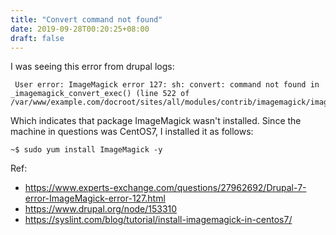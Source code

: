 ```yaml
---
title: "Convert command not found"
date: 2019-09-28T00:20:25+08:00
draft: false
---
```


I was seeing this error from drupal logs:

```
 User error: ImageMagick error 127: sh: convert: command not found in _imagemagick_convert_exec() (line 522 of /var/www/example.com/docroot/sites/all/modules/contrib/imagemagick/imagemagick.module).
```

Which indicates that package ImageMagick wasn't installed. Since the machine in questions was CentOS7, I installed it as follows:
```
~$ sudo yum install ImageMagick -y
```

Ref:
* https://www.experts-exchange.com/questions/27962692/Drupal-7-error-ImageMagick-error-127.html
* https://www.drupal.org/node/153310
* https://syslint.com/blog/tutorial/install-imagemagick-in-centos7/
